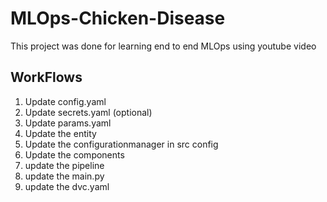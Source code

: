 # MLOps-Chicken-Disease
This project was done for learning end to end MLOps using youtube video



## WorkFlows

1. Update config.yaml
2. Update secrets.yaml (optional)
3. Update params.yaml
4. Update the entity
5. Update the configurationmanager in src config
6. Update the components
7. update the pipeline
8. update the main.py
9. update the dvc.yaml

